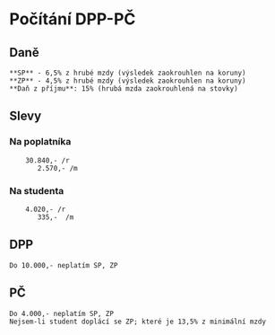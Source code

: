 # Počítání DPP-PČ

## Daně
	**SP** - 6,5% z hrubé mzdy (výsledek zaokrouhlen na koruny)
	**ZP** - 4,5% z hrubé mzdy (výsledek zaokrouhlen na koruny)
	**Daň z příjmu**: 15% (hrubá mzda zaokrouhlená na stovky)
	

## Slevy
### Na poplatníka
		30.840,- /r
		   2.570,- /m

### Na studenta	
		4.020,- /r
		   335,-  /m

## DPP
	Do 10.000,- neplatím SP, ZP

## PČ
	Do 4.000,- neplatím SP, ZP
	Nejsem-li student doplácí se ZP; které je 13,5% z minimální mzdy

	
